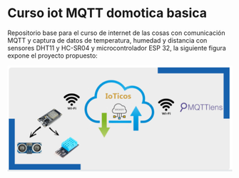 # Curso iot MQTT domotica basica
Repositorio base para el curso de internet de las cosas con comunicación MQTT y captura de datos de temperatura, humedad y distancia con sensores DHT11 y HC-SR04 y microcontrolador ESP 32, la siguiente figura expone el proyecto propuesto:


<a href="https://laserud.co/"><img src="https://github.com/fabianbarreto02/curso_iot_mqtt_domotica_basica/blob/main/Diagrama.png" title="Laser" alt="Laser"></a>

